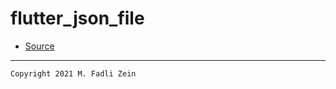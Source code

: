 # flutter_json_file

- [Source](https://www.yourowncodes.com/flutter-how-to-read-json-file-from-assets-and-fetch-data-as-list/)

---

```
Copyright 2021 M. Fadli Zein
```